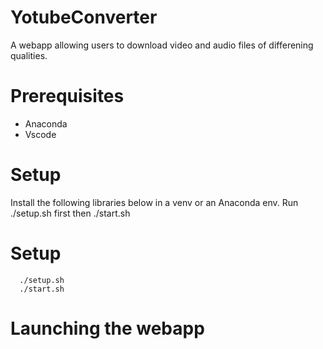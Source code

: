 # YotubeConverter
A webapp allowing users to download video and audio files of differening qualities.
# Prerequisites
* Anaconda
* Vscode
# Setup
  Install the following libraries below in a venv or an Anaconda env. Run ./setup.sh first then ./start.sh
# Setup
  ```
    ./setup.sh
    ./start.sh
  ```
# Launching the webapp
